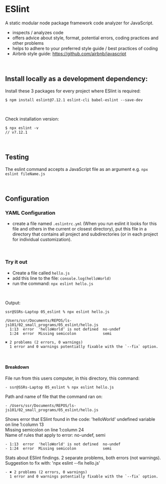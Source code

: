 # ESlint

A static modular node package framework code analyzer for JavaScript.

- inspects / analyzes code
- offers advice about style, format, potential errors, coding practices and other problems
- helps to adhere to your preferred style guide / best practices of coding
- Airbnb style guide: <https://github.com/airbnb/javascript>

<br>

## Install locally as a development dependency:

Install these 3 packages for every project where ESlint is required:

```
$ npm install eslint@7.12.1 eslint-cli babel-eslint --save-dev
```

<br>

Check installation version:  

```
$ npx eslint -v
// v7.12.1
```

<br>

## Testing

The eslint command accepts a JavaScript file as an argument e.g. `npx eslint fileName.js`

<br>

## Configuration

### YAML Configuration

- create a file named `.eslintrc.yml` (When you run eslint it looks for this file and others in the current or closest directory), put this file in a directory that contains all project and subdirectories (or in each project for individual customization).

<br>

### Try it out

- Create a file called `hello.js`
- add this line to the file: `console.log(helloWorld)`
- run the command: `npx eslint hello.js`

<br> 

Output:  

```
ssr@SSRs-Laptop 05_eslint % npx eslint hello.js

/Users/ssr/Documents/REPOS/ls-js101/02_small_programs/05_eslint/hello.js
  1:13  error  'helloWorld' is not defined  no-undef
  1:24  error  Missing semicolon            semi

✖ 2 problems (2 errors, 0 warnings)
  1 error and 0 warnings potentially fixable with the `--fix` option.
```

<br>

#### Breakdown

File run from this users computer, in this directory, this command:  
```
- ssr@SSRs-Laptop 05_eslint % npx eslint hello.js
```

Path and name of file that the command ran on:  
```
- /Users/ssr/Documents/REPOS/ls-js101/02_small_programs/05_eslint/hello.js
```

Shows error that ESlint found in the code:
'helloWorld' undefined variable on line 1:column 13  
Missing semicolon on line 1:column 24  
Name of rules that apply to error: no-undef, semi 
``` 
- 1:13  error  'helloWorld' is not defined  no-undef
- 1:24  error  Missing semicolon            semi
```

Stats about ESlint findings. 2 separate problems, both errors (not warnings).   Suggestion to fix with: 'npx eslint --fix hello.js'  
```
- ✖ 2 problems (2 errors, 0 warnings)
  1 error and 0 warnings potentially fixable with the `--fix` option.
```